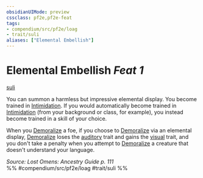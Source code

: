 ```yaml
---
obsidianUIMode: preview
cssclass: pf2e,pf2e-feat
tags:
- compendium/src/pf2e/loag
- trait/suli
aliases: ["Elemental Embellish"]
---
```

# Elemental Embellish  *Feat 1*  
[suli](../../Rules/traits/suli-b2.md)  


You can summon a harmless but impressive elemental display. You become trained in [Intimidation](../skills.md#Intimidation). If you would automatically become trained in [Intimidation](../skills.md#Intimidation) (from your background or class, for example), you instead become trained in a skill of your choice.

When you [Demoralize](../../Rules/actions/demoralize.md) a foe, if you choose to [Demoralize](../../Rules/actions/demoralize.md) via an elemental display, [Demoralize](../../Rules/actions/demoralize.md) loses the [auditory](../../Rules/traits/auditory.md) trait and gains the [visual](../../Rules/traits/visual.md) trait, and you don't take a penalty when you attempt to [Demoralize](../../Rules/actions/demoralize.md) a creature that doesn't understand your language.

*Source: Lost Omens: Ancestry Guide p. 111*  
%% #compendium/src/pf2e/loag #trait/suli %%